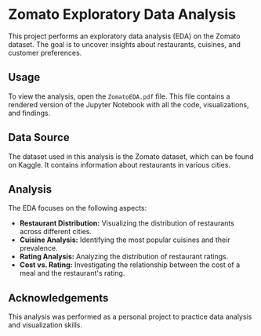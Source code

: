 # Zomato Exploratory Data Analysis

This project performs an exploratory data analysis (EDA) on the Zomato dataset. The goal is to uncover insights about restaurants, cuisines, and customer preferences.

## Usage

To view the analysis, open the `ZomatoEDA.pdf` file. This file contains a rendered version of the Jupyter Notebook with all the code, visualizations, and findings.

## Data Source

The dataset used in this analysis is the Zomato dataset, which can be found on Kaggle. It contains information about restaurants in various cities.

## Analysis

The EDA focuses on the following aspects:
* **Restaurant Distribution:** Visualizing the distribution of restaurants across different cities.
* **Cuisine Analysis:** Identifying the most popular cuisines and their prevalence.
* **Rating Analysis:** Analyzing the distribution of restaurant ratings.
* **Cost vs. Rating:** Investigating the relationship between the cost of a meal and the restaurant's rating.

## Acknowledgements

This analysis was performed as a personal project to practice data analysis and visualization skills.
